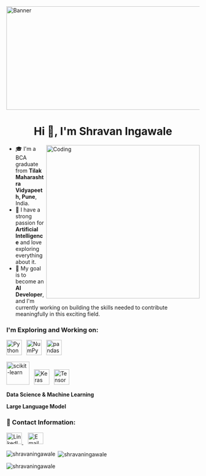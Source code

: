<img alt="Banner" height="270" width="1200" src="https://github.com/ShravanIngawale/ShravanIngawale/blob/main/Banner.gif">
<h1 align="center">Hi 👋, I'm Shravan Ingawale</h1>
<img align="right" alt="Coding" width="400" src="https://cdn.dribbble.com/userupload/21436944/file/original-3212fe7a869a76063e59d76c39176c45.gif">

- 🎓 I'm a BCA graduate from **Tilak Maharashtra Vidyapeeth, Pune**, India.  
- 🤖 I have a strong passion for **Artificial Intelligence** and love exploring everything about it.  
- 🚀 My goal is to become an **AI Developer**, and I'm currently working on building the skills needed to contribute meaningfully in this exciting field.


<h3 align="left">I'm Exploring and Working on:</h3>
<!-- Line 1: Python, NumPy, pandas -->
<p>
  <img src="https://cdn.jsdelivr.net/gh/devicons/devicon/icons/python/python-original.svg" alt="Python" width="40"/> &nbsp;
  <img src="https://www.svgrepo.com/show/354127/numpy.svg" alt="NumPy" width="40"/> &nbsp;  
  <img src="https://pandas.pydata.org/static/img/pandas_mark.svg" alt="pandas" width="40"/>
</p>

<!-- Line 2: scikit-learn, Keras, TensorFlow -->
<p>
  <img src="https://upload.wikimedia.org/wikipedia/commons/0/05/Scikit_learn_logo_small.svg" alt="scikit-learn" width="60"/> &nbsp;
  <img src="https://upload.wikimedia.org/wikipedia/commons/a/ae/Keras_logo.svg" alt="Keras" width="40"/> &nbsp;
  <img src="https://cdn.jsdelivr.net/gh/devicons/devicon/icons/tensorflow/tensorflow-original.svg" alt="TensorFlow" width="40"/>
</p>

<!-- Line 3: Data Science & Machine Learning -->
<p>
  <b>Data Science & Machine Learning</b>
</p>

<!-- Line 4: Large Language Models (LLMs) -->
<p>
  <b>Large Language Model</b>
</p>

### 📣 Contact Information:
<p>
  <a href="https://linkedin.com/in/shravan-ingawale" target="_blank">
    <img src="https://raw.githubusercontent.com/rahuldkjain/github-profile-readme-generator/master/src/images/icons/Social/linked-in-alt.svg" alt="LinkedIn" height="30" width="40" />
  </a>
  &nbsp;&nbsp;
  <a href="mailto:shravaningawale1313@gmail.com">
    <img src="https://cdn-icons-png.flaticon.com/512/732/732200.png" alt="Email" height="30" width="40"/>
  </a>
</p>

<p><img align="left" src="https://github-readme-stats.vercel.app/api/top-langs?username=shravaningawale&show_icons=true&locale=en&layout=compact" alt="shravaningawale" /></p>

<p>&nbsp;<img align="center" src="https://github-readme-stats.vercel.app/api?username=shravaningawale&show_icons=true&locale=en" alt="shravaningawale" /></p>

<p><img align="center" src="https://github-readme-streak-stats.herokuapp.com/?user=shravaningawale&" alt="shravaningawale" /></p>
